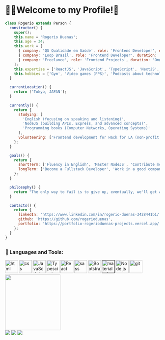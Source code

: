 # ✌🏻Welcome to my Profile!🤖 

```javascript
class Rogerio extends Person {
  constructor() {
    super();
    this.name = 'Rogerio Duenas';
    this.age = 34;
    this.work = [
      { company: 'QS Qualidade em Saúde', role: 'Frontend Developer', duration: '1 year' },
      { company: 'Loop Brasil', role: 'Frontend Developer', duration: '1 year' },
      { company: 'Freelance', role: 'Frontend Projects', duration: 'Ongoing' }
    ];
    this.expertise = ['ReactJS', 'JavaScript', 'TypeScript', 'NextJS', 'Material UI'];
    this.hobbies = ['Gym', 'Video games (FPS)', 'Podcasts about technology'];
  }

  currentLocation() {
    return ['Tokyo, JAPAN'];
  }

  currently() {
    return {
      studying: [
        'English (focusing on speaking and listening)',
        'NodeJS (building APIs, Express, and advanced concepts)',
        'Programming books (Computer Networks, Operating Systems)'
      ],
      volunteering: ['Frontend development for Hack for LA (non-profit projects)'],
    };
  }

  goals() {
    return {
      shortTerm: ['Fluency in English', 'Master NodeJS', 'Contribute more to open-source'],
      longTerm: ['Become a Fullstack Developer', 'Work in a good company']
    };
  }

  philosophy() {
    return "The only way to fail is to give up, eventually, we'll get a 200 status code!";
  }

  contacts() {
    return {
      linkedIn: 'https://www.linkedin.com/in/rogerio-duenas-3428441b1/',
      github: 'https://github.com/rogerioduenas',
      portfolio: 'https://portfolio-rogerioduenas-projects.vercel.app/'
    };
  }
}

```
##
### 🔨 Languages and Tools:
<a href="https://developer.mozilla.org/en-US/docs/Web/html" target="_blank"> <img align="left" src="https://raw.githubusercontent.com/rahul-jha98/github_readme_icons/main/language_and_tools/square/html/html.svg" alt="html" height ="42px"/> </a>
<a href="https://developer.mozilla.org/en-US/docs/Web/css" target="_blank"> <img align="left" src="https://raw.githubusercontent.com/rahul-jha98/github_readme_icons/main/language_and_tools/square/css/css.svg" alt="css" height ="42px"/> </a>
<a href="https://developer.mozilla.org/en-US/docs/Web/JavaScript" target="_blank"> <img align="left" alt="JavaScript" height ="42px"  src="https://raw.githubusercontent.com/rahul-jha98/github_readme_icons/main/language_and_tools/square/javascript/javascript.svg"> </a>
<a href="https://www.typescriptlang.org/" target="_blank"><img align="left" alt="Typescirpt" height ="42px" src="https://raw.githubusercontent.com/rahul-jha98/github_readme_icons/main/language_and_tools/square/typescript/typescript.svg"></a>
<a href="https://reactjs.org/" target="_blank"> <img align="left" alt="React" height ="42px" src="https://raw.githubusercontent.com/rahul-jha98/github_readme_icons/main/language_and_tools/square/react/react.svg"></a>
<a href="https://sass-lang.com/" target="_blank"> <img src="https://raw.githubusercontent.com/rahul-jha98/github_readme_icons/main/language_and_tools/square/sass/sass.svg" align="left" alt="sass" height='42px'/> </a>
<a href="https://getbootstrap.com/" target="_blank"> <img align="left" alt="Bootstrap" height ="42px" src="https://raw.githubusercontent.com/rahul-jha98/github_readme_icons/main/language_and_tools/square/bootstrap/bootstrap.svg"></a>
<a href="" target="_blank"> <img align="left" alt="material-ui" height ="42px" src="https://raw.githubusercontent.com/rahul-jha98/github_readme_icons/main/language_and_tools/square/material-ui/material-ui.svg"></a>
<a href="https://nodejs.org" target="_blank"><img align="left" alt="Node.js" height ="42px" src="https://raw.githubusercontent.com/rahul-jha98/github_readme_icons/main/language_and_tools/square/node/node.svg"></a>
<a href="https://git-scm.com/" target="_blank"> <img src="https://raw.githubusercontent.com/rahul-jha98/github_readme_icons/main/language_and_tools/square/git-scm/git-scm.svg" align="left" alt="git" height='42px'/> </a>
<br>
##
<div>
  <a href="https://github.com/rogerioduenas">
  <img height="180em" src="https://github-readme-stats.vercel.app/api/top-langs/?username=rogerioduenas&layout=compact&langs_count=7&theme=dracula"/>
</div>
<div>
 <a href=https://www.facebook.com/rogerioduenas/ target="_blank" rel="external"><img src="https://img.shields.io/badge/Facebook-1877F2?style=for-the-badge&logo=facebook&logoColor=white" target="_blank" rel="external"></a>
  <a href=https://www.instagram.com/rogerioduenas target="_blank"><img src="https://img.shields.io/badge/-Instagram-%23E4405F?style=for-the-badge&logo=instagram&logoColor=white" target="_blank"></a>
  <a href="https://www.linkedin.com/in/rogerioduenas-3428441b1/ target="_blank"><img src="https://img.shields.io/badge/-LinkedIn-%230077B5?style=for-the-badge&logo=linkedin&logoColor=white" target="_blank"></a> 
</div>

